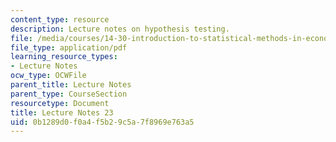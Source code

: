 ```yaml
---
content_type: resource
description: Lecture notes on hypothesis testing.
file: /media/courses/14-30-introduction-to-statistical-methods-in-economics-spring-2009/0b1289d0f0a4f5b29c5a7f8969e763a5_MIT14_30s09_lec23.pdf
file_type: application/pdf
learning_resource_types:
- Lecture Notes
ocw_type: OCWFile
parent_title: Lecture Notes
parent_type: CourseSection
resourcetype: Document
title: Lecture Notes 23
uid: 0b1289d0-f0a4-f5b2-9c5a-7f8969e763a5
---
```

